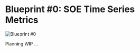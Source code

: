 # Blueprint #0: SOE Time Series Metrics


![Blueprint #0](https://github.com/bigcontainer/bigcont/blob/master/blueprints/blueprint-000/img/blueprint-0-time-series-metrics.jpg)


Planning WIP ...

